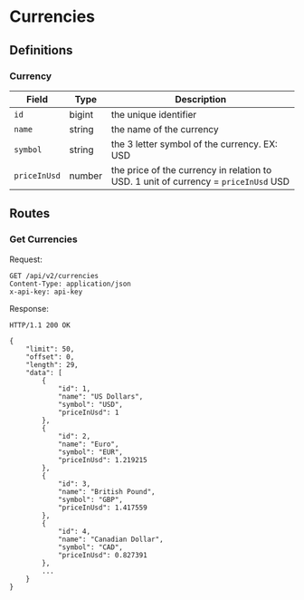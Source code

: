 # Currencies

## Definitions

### Currency
| Field           | Type     | Description                                     |
| -------------   |----------|-------------------------------------------------|
| `id`        | bigint   | the unique identifier|
| `name`        | string   | the name of the currency |
| `symbol`        |  string  | the 3 letter symbol of the currency. EX: USD|
| `priceInUsd`        | number   | the price of the currency in relation to USD. 1 unit of currency = `priceInUsd` USD |

## Routes

### Get Currencies

Request:
```
GET /api/v2/currencies
Content-Type: application/json
x-api-key: api-key
```
Response:
```
HTTP/1.1 200 OK

{
    "limit": 50,
    "offset": 0,
    "length": 29,
    "data": [
        {
            "id": 1,
            "name": "US Dollars",
            "symbol": "USD",
            "priceInUsd": 1
        },
        {
            "id": 2,
            "name": "Euro",
            "symbol": "EUR",
            "priceInUsd": 1.219215
        },
        {
            "id": 3,
            "name": "British Pound",
            "symbol": "GBP",
            "priceInUsd": 1.417559
        },
        {
            "id": 4,
            "name": "Canadian Dollar",
            "symbol": "CAD",
            "priceInUsd": 0.827391
        },
        ...
    }
}
```
